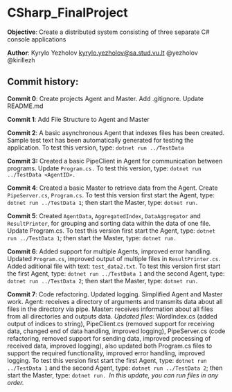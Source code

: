 # CSharp_FinalProject

**Objective**: Create a distributed system consisting of three separate C# console applications

**Author**: Kyrylo Yezholov <kyrylo.yezholov@sa.stud.vu.lt> @yezholov @kirillezh

## Commit history:

**Commit 0**: Create projects Agent and Master. Add .gitignore. Update README.md

**Commit 1**: Add File Structure to Agent and Master

**Commit 2**: A basic asynchronous Agent that indexes files has been created. Sample test text has been automatically generated for testing the application.
To test this version, type: `dotnet run ../TestData`

**Commit 3:** Created a basic PipeClient in Agent for communication between programs. Update `Program.cs.`
To test this version, type: `dotnet run ../TestData <AgentID>.`

**Commit 4**: Created a basic Master to retrieve data from the Agent. Create `PipeServer.cs`, `Program.cs`.
To test this version first start the Agent, type: `dotnet run ../TestData 1`; then start the Master, type: `dotnet run. `

**Commit 5**: Created `AgentData`, `AggregatedIndex`, `DataAggregator` and `ResultPrinter`, for grouping and sorting data within the data of one file. Update Program.cs.
To test this version first start the Agent, type: `dotnet run ../TestData 1`; then start the Master, type: `dotnet run. `

**Commit 6**: Added support for multiple Agents, improved error handling. Updated `Program.cs`, improved output of multiple files in `ResultPrinter.cs`. Added aditional file with text: `test_data2.txt`.
To test this version first start the first Agent, type: `dotnet run ../TestData 1` and the second Agent, type: `dotnet run ../TestData 2`; then start the Master, type: `dotnet run. `

**Commit 7**: Code refactoring. Updated logging. Simplified Agent and Master work. Agent: receives a directory of arguments and transmits data about all files in the directory via pipe. Master: receives information about all files from all directories and outputs data.
*Updated files*: WordIndex.cs (added output of indices to string), PipeClient.cs (removed support for receiving data, changed end of data handling, improved logging), PipeServer.cs (code refactoring, removed support for sending data, improved processing of received data, improved logging), also updated both Program.cs files to support the required functionality, improved error handling, improved logging.
To test this version first start the first Agent, type: `dotnet run ../TestData 1` and the second Agent, type: `dotnet run ../TestData 2`; then start the Master, type: `dotnet run. `*In this update, you can run files in any order.*

